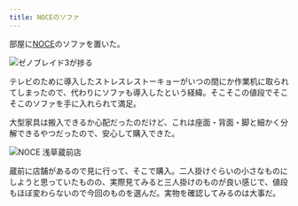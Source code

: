 ```yaml
---
title: NOCEのソファ
---
```

部屋に[NOCE](https://www.noce.co.jp/)のソファを置いた。

![](https://lh5.googleusercontent.com/FVnYsLGVj9yUQ-zqrjL87OFLYu6cXX3tDAXsTRQJfEFrQ5E7AuJc5X8BBIjpyhMiqbJtBX5DTeDWyiqErJS1fCnDOZ6S1f_cM-ADrE_tcbZ6G3NfkbZcOJUtXTLZMmKe2AdIcCj2SpNFz0W1nLpdsaG6IiCda5rP_tgqwyqEx20FnPjoa2vpFUWNGvGJEg "ゼノブレイド3が捗る")

テレビのために導入したストレスレストーキョーがいつの間にか作業机に取られてしまったので、代わりにソファも導入したという経緯。そこそこの値段でそこそこのソファを手に入れられて満足。

大型家具は搬入できるか心配だったのだけど、これは座面・背面・脚と細かく分解できるやつだったので、安心して購入できた。

![](https://lh6.googleusercontent.com/Zqaje2RroHsAFPdkHZ7UpoPt8bStO8yT7sN8-SJ_x7johGh-9QlFXTQulmbgKwYLyqA1mqWSXU0r9zfRaOFK7rhN4WIxT6SpXPjooO7NKancRcbX-UwrGV-uisAeP01T7Ue3SOuOx9hEW1xVptd6tbb894bkgE9SxNRUyc8TCJBXLr7jjaRahIYoVOg4IQ "NOCE 浅草蔵前店")

蔵前に店舗があるので見に行って、そこで購入。二人掛けぐらいの小さなものにしようと思っていたものの、実際見てみると三人掛けのものが良い感じで、値段もほぼ変わらないので今回のものを選んだ。実物を確認してみるのは大事だ。
